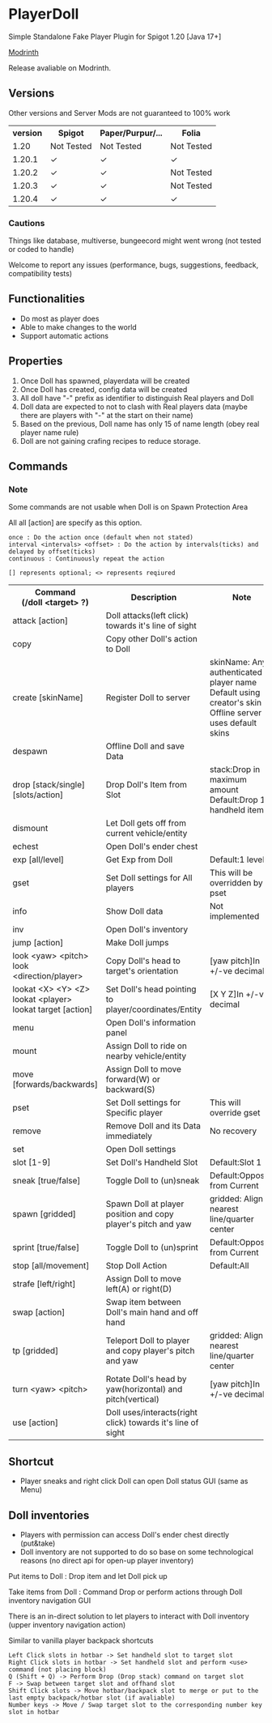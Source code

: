 # PlayerDoll
Simple Standalone Fake Player Plugin for Spigot 1.20 [Java 17+]

[Modrinth](https://modrinth.com/plugin/playerdoll)

Release avaliable on Modrinth.

## Versions
Other versions and Server Mods are not guaranteed to 100% work
<table>
  <tr>
    <th>version</th>
    <th>Spigot</th>
    <th>Paper/Purpur/...</th>
    <th>Folia</th>
  </tr>
  <tr>
    <td>1.20</td>
    <td>Not Tested</td>
    <td>Not Tested</td>
    <td>Not Tested</td>
  </tr>
  <tr>
    <td>1.20.1</td>
    <td>✓</td>
    <td>✓</td>
    <td>✓</td>
  </tr>
  <tr>
    <td>1.20.2</td>
    <td>✓</td>
    <td>✓</td>
    <td>Not Tested</td>
  </tr>
  <tr>
    <td>1.20.3</td>
    <td>✓</td>
    <td>✓</td>
    <td>Not Tested</td>
  </tr>
  <tr>
    <td>1.20.4</td>
    <td>✓</td>
    <td>✓</td>
    <td>✓</td>
  </tr>
</table>

### Cautions
Things like database, multiverse, bungeecord might went wrong (not tested or coded to handle)

Welcome to report any issues (performance, bugs, suggestions, feedback, compatibility tests)

## Functionalities
- Do most as player does
- Able to make changes to the world
- Support automatic actions

## Properties
1. Once Doll has spawned, playerdata will be created
2. Once Doll has created, config data will be created
3. All doll have "-" prefix as identifier to distinguish Real players and Doll
4. Doll data are expected to not to clash with Real players data (maybe there are players with "-" at the start on their name)
5. Based on the previous, Doll name has only 15 of name length (obey real player name rule)
6. Doll are not gaining crafing recipes to reduce storage.

## Commands
### Note
Some commands are not usable when Doll is on Spawn Protection Area

All all [action] are specify as this option.
```
once : Do the action once (default when not stated)
interval <intervals> <offset> : Do the action by intervals(ticks) and delayed by offset(ticks)
continuous : Continuously repeat the action
```
`[] represents optional; <> represents reqiured`

<table>
  <tr>
    <th>Command<br>(/doll &lt;target&gt; ?)</th>
    <th>Description</th>
    <th>Note</th>
  </tr>
  <tr>
    <td>attack [action]</td>
    <td>Doll attacks(left click) towards it's line of sight</td>
    <td></td>
  </tr>
  <tr>
    <td>copy <Target></td>
    <td>Copy other Doll's action to Doll</td>
    <td></td>
  </tr>
  <tr>
    <td>create [skinName]</td>
    <td>Register Doll to server</td>
    <td>skinName: Any authenticated player name<br>Default using creator's skin<br>Offline server uses default skins</td>
  </tr>
  <tr>
    <td>despawn</td>
    <td>Offline Doll and save Data</td>
    <td></td>
  </tr>
  <tr>
    <td>drop [stack/single] [slots/action]</td>
    <td>Drop Doll's Item from Slot</td>
    <td>stack:Drop in maximum amount<br>Default:Drop 1 handheld item</td>
  </tr>
  <tr>
    <td>dismount</td>
    <td>Let Doll gets off from current vehicle/entity</td>
    <td></td>
  </tr>
  <tr>
    <td>echest</td>
    <td>Open Doll's ender chest</td>
    <td></td>
  </tr>
  <tr>
    <td>exp [all/level]</td>
    <td>Get Exp from Doll</td>
    <td>Default:1 level</td>
  </tr>
  <tr>
    <td>gset</td>
    <td>Set Doll settings for All players</td>
    <td>This will be overridden by pset</td>
  </tr>
  <tr>
    <td>info</td>
    <td>Show Doll data</td>
    <td>Not implemented</td>
  </tr>
  <tr>
    <td>inv</td>
    <td>Open Doll's inventory</td>
    <td></td>
  </tr>
  <tr>
    <td>jump [action]</td>
    <td>Make Doll jumps</td>
    <td></td>
  </tr>
  <tr>
    <td>look &lt;yaw&gt; &lt;pitch&gt;<br>look &lt;direction/player&gt;</td>
    <td>Copy Doll's head to target's orientation</td>
    <td>[yaw pitch]In +/-ve decimal</td>
  </tr>
  <tr>
    <td>lookat &lt;X&gt; &lt;Y&gt; &lt;Z&gt;<br>lookat &lt;player&gt;<br>lookat target [action]</td>
    <td>Set Doll's head pointing to player/coordinates/Entity</td>
    <td>[X Y Z]In +/-ve decimal</td>
  </tr>
  <tr>
    <td>menu</td>
    <td>Open Doll's information panel</td>
    <td></td>
  </tr>
  <tr>
    <td>mount</td>
    <td>Assign Doll to ride on nearby vehicle/entity</td>
    <td></td>
  </tr>
  <tr>
    <td>move [forwards/backwards]</td>
    <td>Assign Doll to move forward(W) or backward(S)</td>
    <td></td>
  </tr>
  <tr>
    <td>pset <player></td>
    <td>Set Doll settings for Specific player</td>
    <td>This will override gset</td>
  </tr>
  <tr>
    <td>remove</td>
    <td>Remove Doll and its Data immediately</td>
    <td>No recovery</td>
  </tr>
  <tr>
    <td>set</td>
    <td>Open Doll settings</td>
    <td></td>
  </tr>
  <tr>
    <td>slot [1-9]</td>
    <td>Set Doll's Handheld Slot</td>
    <td>Default:Slot 1</td>
  </tr>
  <tr>
    <td>sneak [true/false]</td>
    <td>Toggle Doll to (un)sneak</td>
    <td>Default:Opposite from Current</td>
  </tr>
  <tr>
    <td>spawn [gridded]</td>
    <td>Spawn Doll at player position and copy player's pitch and yaw</td>
    <td>gridded: Align at nearest line/quarter center</td>
  </tr>
  <tr>
    <td>sprint [true/false]</td>
    <td>Toggle Doll to (un)sprint</td>
    <td>Default:Opposite from Current</td>
  </tr>
  <tr>
    <td>stop [all/movement]</td>
    <td>Stop Doll Action</td>
    <td>Default:All</td>
  </tr>
  <tr>
    <td>strafe [left/right]</td>
    <td>Assign Doll to move left(A) or right(D)</td>
    <td></td>
  </tr>
  <tr>
    <td>swap [action]</td>
    <td>Swap item between Doll's main hand and off hand</td>
    <td></td>
  </tr>
  <tr>
    <td>tp [gridded]</td>
    <td>Teleport Doll to player and copy player's pitch and yaw</td>
    <td>gridded: Align at nearest line/quarter center</td>
  </tr>
  <tr>
    <td>turn &lt;yaw&gt; &lt;pitch&gt;</td>
    <td>Rotate Doll's head by yaw(horizontal) and pitch(vertical)</td>
    <td>[yaw pitch]In +/-ve decimal</td>
  </tr>
  <tr>
    <td>use [action]</td>
    <td>Doll uses/interacts(right click) towards it's line of sight</td>
    <td></td>
  </tr>
</table>

## Shortcut
- Player sneaks and right click Doll can open Doll status GUI (same as Menu)

## Doll inventories
- Players with permission can access Doll's ender chest directly (put&take)
- Doll inventory are not supported to do so base on some technological reasons (no direct api for open-up player inventory)

Put items to Doll : Drop item and let Doll pick up

Take items from Doll : Command Drop or perform actions through Doll inventory navigation GUI

There is an in-direct solution to let players to interact with Doll inventory (upper inventory navigation action)

Similar to vanilla player backpack shortcuts
```
Left Click slots in hotbar -> Set handheld slot to target slot
Right Click slots in hotbar -> Set handheld slot and perform <use> command (not placing block)
Q (Shift + Q) -> Perform Drop (Drop stack) command on target slot
F -> Swap between target slot and offhand slot
Shift Click slots -> Move hotbar/backpack slot to merge or put to the last empty backpack/hotbar slot (if avaliable)
Number keys -> Move / Swap target slot to the corresponding number key slot in hotbar
```
